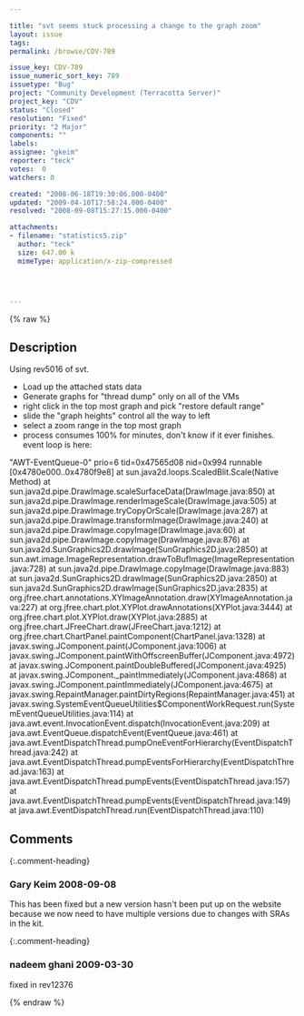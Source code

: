```yaml
---

title: "svt seems stuck processing a change to the graph zoom"
layout: issue
tags: 
permalink: /browse/CDV-789

issue_key: CDV-789
issue_numeric_sort_key: 789
issuetype: "Bug"
project: "Community Development (Terracotta Server)"
project_key: "CDV"
status: "Closed"
resolution: "Fixed"
priority: "2 Major"
components: ""
labels: 
assignee: "gkeim"
reporter: "teck"
votes:  0
watchers: 0

created: "2008-06-18T19:30:06.000-0400"
updated: "2009-04-10T17:58:24.000-0400"
resolved: "2008-09-08T15:27:15.000-0400"

attachments:
- filename: "statistics5.zip"
  author: "teck"
  size: 647.00 k
  mimeType: application/x-zip-compressed




---
```


{% raw %}

## Description

<div markdown="1" class="description">

Using rev5016 of svt. 
- Load up the attached stats data
- Generate graphs for "thread dump" only on all of the VMs
- right click in the top most graph and pick "restore default range"
- slide the "graph heights" control all the way to left 
- select a zoom range in the top most graph
- process consumes 100% for minutes, don't know if it ever finishes. event loop is here:

"AWT-EventQueue-0" prio=6 tid=0x47565d08 nid=0x994 runnable [0x4780e000..0x4780f9e8]
	at sun.java2d.loops.ScaledBlit.Scale(Native Method)
	at sun.java2d.pipe.DrawImage.scaleSurfaceData(DrawImage.java:850)
	at sun.java2d.pipe.DrawImage.renderImageScale(DrawImage.java:505)
	at sun.java2d.pipe.DrawImage.tryCopyOrScale(DrawImage.java:287)
	at sun.java2d.pipe.DrawImage.transformImage(DrawImage.java:240)
	at sun.java2d.pipe.DrawImage.copyImage(DrawImage.java:60)
	at sun.java2d.pipe.DrawImage.copyImage(DrawImage.java:876)
	at sun.java2d.SunGraphics2D.drawImage(SunGraphics2D.java:2850)
	at sun.awt.image.ImageRepresentation.drawToBufImage(ImageRepresentation.java:728)
	at sun.java2d.pipe.DrawImage.copyImage(DrawImage.java:883)
	at sun.java2d.SunGraphics2D.drawImage(SunGraphics2D.java:2850)
	at sun.java2d.SunGraphics2D.drawImage(SunGraphics2D.java:2835)
	at org.jfree.chart.annotations.XYImageAnnotation.draw(XYImageAnnotation.java:227)
	at org.jfree.chart.plot.XYPlot.drawAnnotations(XYPlot.java:3444)
	at org.jfree.chart.plot.XYPlot.draw(XYPlot.java:2885)
	at org.jfree.chart.JFreeChart.draw(JFreeChart.java:1212)
	at org.jfree.chart.ChartPanel.paintComponent(ChartPanel.java:1328)
	at javax.swing.JComponent.paint(JComponent.java:1006)
	at javax.swing.JComponent.paintWithOffscreenBuffer(JComponent.java:4972)
	at javax.swing.JComponent.paintDoubleBuffered(JComponent.java:4925)
	at javax.swing.JComponent.\_paintImmediately(JComponent.java:4868)
	at javax.swing.JComponent.paintImmediately(JComponent.java:4675)
	at javax.swing.RepaintManager.paintDirtyRegions(RepaintManager.java:451)
	at javax.swing.SystemEventQueueUtilities$ComponentWorkRequest.run(SystemEventQueueUtilities.java:114)
	at java.awt.event.InvocationEvent.dispatch(InvocationEvent.java:209)
	at java.awt.EventQueue.dispatchEvent(EventQueue.java:461)
	at java.awt.EventDispatchThread.pumpOneEventForHierarchy(EventDispatchThread.java:242)
	at java.awt.EventDispatchThread.pumpEventsForHierarchy(EventDispatchThread.java:163)
	at java.awt.EventDispatchThread.pumpEvents(EventDispatchThread.java:157)
	at java.awt.EventDispatchThread.pumpEvents(EventDispatchThread.java:149)
	at java.awt.EventDispatchThread.run(EventDispatchThread.java:110)

</div>

## Comments


{:.comment-heading}
### **Gary Keim** <span class="date">2008-09-08</span>

<div markdown="1" class="comment">

This has been fixed but a new version hasn't been put up on the website because we now need to have multiple versions due to changes with SRAs in the kit.



</div>


{:.comment-heading}
### **nadeem ghani** <span class="date">2009-03-30</span>

<div markdown="1" class="comment">

fixed in rev12376

</div>



{% endraw %}
